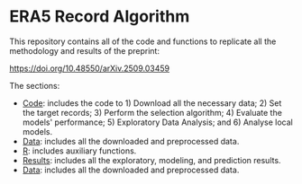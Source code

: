 # ERA5 Record Algorithm

This repository contains all of the code and functions to replicate all the methodology and results of the preprint:

https://doi.org/10.48550/arXiv.2509.03459

The sections:

- [Code](https://github.com/elsabarrio/ERA5_Record_Algorithm/tree/main/Code): includes the code to 1) Download all the necessary data; 2) Set the target records; 3) Perform the selection algorithm; 4) Evaluate the models' performance; 5) Exploratory Data Analysis; and 6) Analyse local models.
- [Data](https://github.com/elsabarrio/ERA5_Record_Algorithm/tree/main/Data): includes all the downloaded and preprocessed data.
- [R](https://github.com/elsabarrio/ERA5_Record_Algorithm/tree/main/R): includes auxiliary functions.
- [Results](https://github.com/elsabarrio/ERA5_Record_Algorithm/tree/main/Results): includes all the exploratory, modeling, and prediction results.
- [Data](https://github.com/elsabarrio/ERA5_Record_Algorithm/tree/main/Data): includes all the downloaded and preprocessed data.

